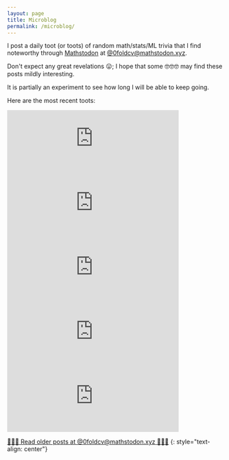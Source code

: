 ```yaml
---
layout: page
title: Microblog
permalink: /microblog/
---
```


I post a daily toot (or toots) of random math/stats/ML trivia that I find noteworthy through [Mathstodon](https://mathstodon.xyz/about) at [@0foldcv@mathstodon.xyz](https://mathstodon.xyz/@0foldcv).

Don't expect any great revelations :stuck_out_tongue:; I hope that some :nerd_face::nerd_face::nerd_face: may find these posts mildly interesting.

It is partially an experiment to see how long I will be able to keep going.

Here are the most recent toots:

<!-- embeds the 5 most recent toots -->
<iframe src="https://mathstodon.xyz/@0foldcv/100552428773089511/embed" class="mastodon-embed" style="max-width: 100%; border: 0" width="400"></iframe><script src="https://mathstodon.xyz/embed.js" async="async"></script>
<iframe src="https://mathstodon.xyz/@0foldcv/100546807183662674/embed" class="mastodon-embed" style="max-width: 100%; border: 0" width="400"></iframe><script src="https://mathstodon.xyz/embed.js" async="async"></script>
<iframe src="https://mathstodon.xyz/@0foldcv/100538835099217732/embed" class="mastodon-embed" style="max-width: 100%; border: 0" width="400"></iframe><script src="https://mathstodon.xyz/embed.js" async="async"></script>
<iframe src="https://mathstodon.xyz/@0foldcv/100535455872234001/embed" class="mastodon-embed" style="max-width: 100%; border: 0" width="400"></iframe><script src="https://mathstodon.xyz/embed.js" async="async"></script>
<iframe src="https://mathstodon.xyz/@0foldcv/100535442980761060/embed" class="mastodon-embed" style="max-width: 100%; border: 0" width="400"></iframe><script src="https://mathstodon.xyz/embed.js" async="async"></script>

[:elephant::elephant::elephant: Read older posts at @0foldcv@mathstodon.xyz :wave::wave::wave:](https://mathstodon.xyz/@0foldcv)
{: style="text-align: center"}
